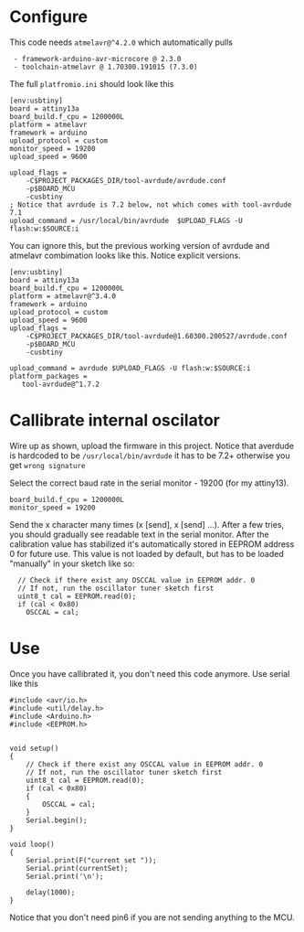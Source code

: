 # Configure
This code needs `atmelavr@^4.2.0` which automatically pulls
```
 - framework-arduino-avr-microcore @ 2.3.0 
 - toolchain-atmelavr @ 1.70300.191015 (7.3.0)
```

The full `platfromio.ini` should look like this

```
[env:usbtiny]
board = attiny13a
board_build.f_cpu = 1200000L
platform = atmelavr
framework = arduino
upload_protocol = custom
monitor_speed = 19200
upload_speed = 9600

upload_flags =
    -C$PROJECT_PACKAGES_DIR/tool-avrdude/avrdude.conf
    -p$BOARD_MCU
    -cusbtiny
; Notice that avrdude is 7.2 below, not which comes with tool-avrdude 7.1
upload_command = /usr/local/bin/avrdude  $UPLOAD_FLAGS -U flash:w:$SOURCE:i
```

You can ignore this, but the previous working version of avrdude and atmelavr combimation looks like this. Notice explicit versions.


```
[env:usbtiny]
board = attiny13a
board_build.f_cpu = 1200000L
platform = atmelavr@^3.4.0
framework = arduino
upload_protocol = custom
upload_speed = 9600
upload_flags =
    -C$PROJECT_PACKAGES_DIR/tool-avrdude@1.60300.200527/avrdude.conf
    -p$BOARD_MCU
    -cusbtiny
    
upload_command = avrdude $UPLOAD_FLAGS -U flash:w:$SOURCE:i
platform_packages =
   tool-avrdude@^1.7.2
```

# Callibrate internal oscilator

Wire up as shown, upload the firmware in this project. Notice that averdude is hardcoded to be `/usr/local/bin/avrdude` it has to be 7.2+ otherwise you get `wrong signature`

Select the correct baud rate in the serial monitor - 19200 (for my attiny13). 

```
board_build.f_cpu = 1200000L
monitor_speed = 19200
```


Send the x character many times (x [send], x [send] ...). After a few tries, you should gradually see readable text in the serial monitor. After the calibration value has stabilized it's automatically stored in EEPROM address 0 for future use. This value is not loaded by default, but has to be loaded "manually" in your sketch like so:

```
  // Check if there exist any OSCCAL value in EEPROM addr. 0
  // If not, run the oscillator tuner sketch first
  uint8_t cal = EEPROM.read(0);
  if (cal < 0x80)
    OSCCAL = cal;
```

# Use

Once you have callibrated it, you don't need this code anymore. Use serial like this

```
#include <avr/io.h>
#include <util/delay.h>
#include <Arduino.h>
#include <EEPROM.h>


void setup()
{
    // Check if there exist any OSCCAL value in EEPROM addr. 0
    // If not, run the oscillator tuner sketch first
    uint8_t cal = EEPROM.read(0);
    if (cal < 0x80)
    {
        OSCCAL = cal;
    }
    Serial.begin();
}

void loop()
{
    Serial.print(F("current set "));
    Serial.print(currentSet);
    Serial.print('\n');

    delay(1000);
}
```

Notice that you don't need pin6 if you are not sending anything to the MCU. 